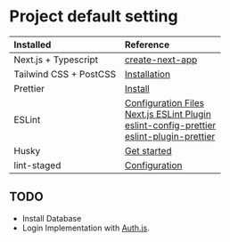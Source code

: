 # Project default setting

| Installed              | Reference                                                                                                                                                                                                                                                                                                                                                      |
| :--------------------- | :------------------------------------------------------------------------------------------------------------------------------------------------------------------------------------------------------------------------------------------------------------------------------------------------------------------------------------------------------------- |
| Next.js + Typescript   | [create-next-app](https://github.com/vercel/next.js/tree/canary/packages/create-next-app)                                                                                                                                                                                                                                                                      |
| Tailwind CSS + PostCSS | [Installation](https://tailwindcss.com/docs/installation/using-postcss)                                                                                                                                                                                                                                                                                        |
| Prettier               | [Install](https://prettier.io/docs/en/install)                                                                                                                                                                                                                                                                                                                 |
| ESLint                 | [Configuration Files](https://eslint.org/docs/latest/use/configure/configuration-files)<br />[Next.js ESLint Plugin](https://nextjs.org/docs/app/api-reference/config/eslint)<br />[eslint-config-prettier](https://github.com/prettier/eslint-config-prettier#installation)<br />[eslint-plugin-prettier](https://github.com/prettier/eslint-plugin-prettier) |
| Husky                  | [Get started](https://typicode.github.io/husky/get-started.html)                                                                                                                                                                                                                                                                                               |
| lint-staged            | [Configuration](https://github.com/lint-staged/lint-staged?tab=readme-ov-file#configuration)                                                                                                                                                                                                                                                                   |

## TODO

- Install Database
- Login Implementation with [Auth.js](https://authjs.dev/getting-started/authentication/credentials).
